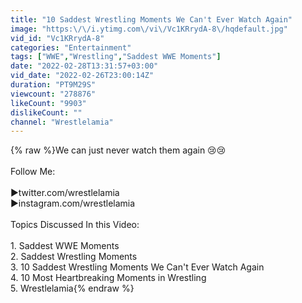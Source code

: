 ```yaml
---
title: "10 Saddest Wrestling Moments We Can't Ever Watch Again"
image: "https:\/\/i.ytimg.com\/vi\/Vc1KRrydA-8\/hqdefault.jpg"
vid_id: "Vc1KRrydA-8"
categories: "Entertainment"
tags: ["WWE","Wrestling","Saddest WWE Moments"]
date: "2022-02-28T13:31:57+03:00"
vid_date: "2022-02-26T23:00:14Z"
duration: "PT9M29S"
viewcount: "278876"
likeCount: "9903"
dislikeCount: ""
channel: "Wrestlelamia"
---
```

{% raw %}We can just never watch them again 😢😢<br /><br />Follow Me: <br /><br />►twitter.com/wrestlelamia <br />►instagram.com/wrestlelamia<br /><br />Topics Discussed In this Video:<br /><br />1. Saddest WWE Moments<br />2. Saddest Wrestling Moments <br />3. 10 Saddest Wrestling Moments We Can't Ever Watch Again<br />4. 10 Most Heartbreaking Moments in Wrestling<br />5. Wrestlelamia{% endraw %}
